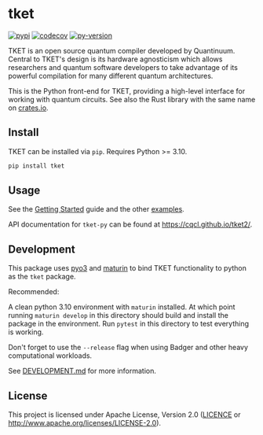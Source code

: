 # tket

[![pypi][]](https://pypi.org/project/tket/)
[![codecov][]](https://codecov.io/gh/CQCL/tket2)
[![py-version][]](https://pypi.org/project/tket/)

  [codecov]: https://img.shields.io/codecov/c/gh/CQCL/tket2?logo=codecov
  [py-version]: https://img.shields.io/pypi/pyversions/tket
  [pypi]: https://img.shields.io/pypi/v/tket

TKET is an open source quantum compiler developed by Quantinuum. Central to
TKET's design is its hardware agnosticism which allows researchers and quantum
software developers to take advantage of its powerful compilation for many
different quantum architectures.

This is the Python front-end for TKET, providing a high-level interface for working with quantum circuits.
See also the Rust library with the same name on [crates.io](https://crates.io/crates/tket).


## Install

TKET can be installed via `pip`. Requires Python >= 3.10.

```sh
pip install tket
```

## Usage

See the [Getting Started][getting-started] guide and the other [examples].

  [getting-started]: https://github.com/CQCL/tket2/blob/main/tket-py/examples/1-Getting-Started.ipynb
  [examples]: https://github.com/CQCL/tket2/tree/main/tket-py/examples

API documentation for `tket-py` can be found at https://cqcl.github.io/tket2/.

## Development

This package uses [pyo3](https://pyo3.rs/latest/) and
[maturin](https://github.com/PyO3/maturin) to bind TKET functionality to
python as the `tket` package.

Recommended:

A clean python 3.10 environment with `maturin` installed. At which point running
`maturin develop` in this directory should build and install the package in the
environment. Run `pytest` in this directory to test everything is working.

Don't forget to use the `--release` flag when using Badger and other heavy
computational workloads.

See [DEVELOPMENT.md] for more information.

  [DEVELOPMENT.md]: https://github.com/CQCL/tket2/blob/main/DEVELOPMENT.md


## License

This project is licensed under Apache License, Version 2.0 ([LICENCE][] or http://www.apache.org/licenses/LICENSE-2.0).

  [LICENCE]: https://github.com/CQCL/tket2/blob/main/LICENCE
